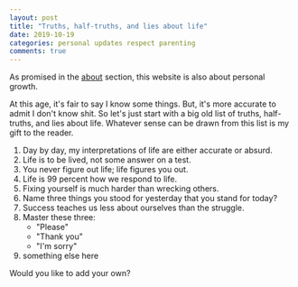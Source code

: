 ```yaml
---
layout: post
title: "Truths, half-truths, and lies about life"
date: 2019-10-19
categories: personal updates respect parenting
comments: true
---
```


As promised in the [about](https://half-lifed.com/about) section, this website is also about personal growth. 

At this age, it's fair to say I know some things. But, it's more accurate to admit I don't know shit. So let's just start with a big old list of truths, half-truths, and lies about life. Whatever sense can be drawn from this list is my gift to the reader.


1. Day by day, my interpretations of life are either accurate or absurd.
2. Life is to be lived, not some answer on a test.
3. You never figure out life; life figures you out.
4. Life is 99 percent how we respond to life.
5. Fixing yourself is much harder than wrecking others.
6. Name three things you stood for yesterday that you stand for today?
7. Success teaches us less about ourselves than the struggle.
8. Master these three:
	- "Please"
	- "Thank you"
	- "I'm sorry"
9. something else here


Would you like to add your own? 